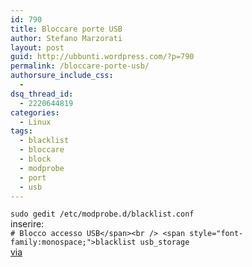 ```yaml
---
id: 790
title: Bloccare porte USB
author: Stefano Marzorati
layout: post
guid: http://ubbunti.wordpress.com/?p=790
permalink: /bloccare-porte-usb/
authorsure_include_css:
  - 
dsq_thread_id:
  - 2220644819
categories:
  - Linux
tags:
  - blacklist
  - bloccare
  - block
  - modprobe
  - port
  - usb
---
```

`sudo gedit /etc/modprobe.d/blacklist.conf`  
inserire:  
`# Blocco accesso USB</span><br />
<span style="font-family:monospace;">blacklist usb_storage`  
<a href="http://www.edmondweblog.com/index.php/2011/04/18/sicurezza-bloccare-porte-usb/" target="_blank">via</a>